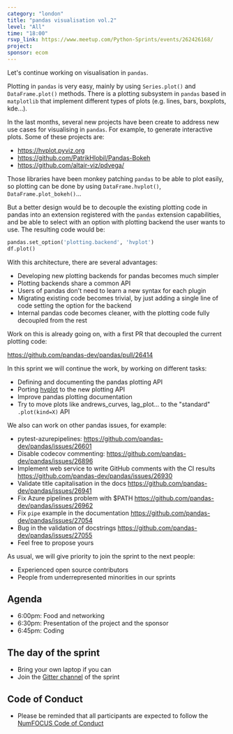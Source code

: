 ```yaml
---
category: "london"
title: "pandas visualisation vol.2"
level: "All"
time: "18:00"
rsvp_link: https://www.meetup.com/Python-Sprints/events/262426168/
project:
sponsor: ecom
---
```


Let's continue working on visualisation in `pandas`.

Plotting in `pandas` is very easy, mainly by using `Series.plot()` and `DataFrame.plot()` methods.
There is a plotting subsystem in `pandas` based in `matplotlib` that implement different types of
plots (e.g. lines, bars, boxplots, kde...).

In the last months, several new projects have been create to address new use cases for visualising
in `pandas`. For example, to generate interactive plots. Some of these projects are:

- https://hvplot.pyviz.org
- https://github.com/PatrikHlobil/Pandas-Bokeh
- https://github.com/altair-viz/pdvega/

Those libraries have been monkey patching `pandas` to be able to plot easily, so plotting can be
done by using `DataFrame.hvplot()`, `DataFrame.plot_bokeh()`...

But a better design would be to decouple the existing plotting code in pandas into an extension
registered with the `pandas` extension capabilities, and be able to select with an option with
plotting backend the user wants to use. The resulting code would be:

```python
pandas.set_option('plotting.backend', 'hvplot')
df.plot()
```

With this architecture, there are several advantages:

- Developing new plotting backends for pandas becomes much simpler
- Plotting backends share a common API
- Users of pandas don't need to learn a new syntax for each plugin
- Migrating existing code becomes trivial, by just adding a single line of code setting the option for the backend
- Internal pandas code becomes cleaner, with the plotting code fully decoupled from the rest

Work on this is already going on, with a first PR that decoupled the current plotting code:

https://github.com/pandas-dev/pandas/pull/26414

In this sprint we will continue the work, by working on different tasks:
- Defining and documenting the pandas plotting API
- Porting [hvplot](https://hvplot.pyviz.org/) to the new plotting API
- Improve pandas plotting documentation
- Try to move plots like andrews_curves, lag_plot... to the "standard" `.plot(kind=X)` API

We also can work on other pandas issues, for example:
- pytest-azurepipelines: <https://github.com/pandas-dev/pandas/issues/26601>
- Disable codecov commenting: <https://github.com/pandas-dev/pandas/issues/26896>
- Implement web service to write GitHub comments with the CI results <https://github.com/pandas-dev/pandas/issues/26930>
- Validate title capitalisation in the docs <https://github.com/pandas-dev/pandas/issues/26941>
- Fix Azure pipelines problem with $PATH <https://github.com/pandas-dev/pandas/issues/26962>
- Fix `pipe` example in the documentation <https://github.com/pandas-dev/pandas/issues/27054>
- Bug in the validation of docstrings <https://github.com/pandas-dev/pandas/issues/27055>
- Feel free to propose yours

As usual, we will give priority to join the sprint to the next people:

- Experienced open source contributors
- People from underrepresented minorities in our sprints

Agenda
------

- 6:00pm: Food and networking
- 6:30pm: Presentation of the project and the sponsor
- 6:45pm: Coding


The day of the sprint
---------------------

- Bring your own laptop if you can
- Join the [Gitter channel](https://gitter.im/py-sprints/pandas-bokeh) of the sprint

Code of Conduct
---------------

- Please be reminded that all participants are expected to follow the [NumFOCUS Code of Conduct](https://numfocus.org/code-of-conduct)
